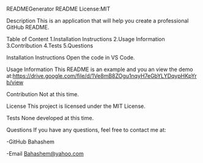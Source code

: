 READMEGenerator README
License:MIT

Description
This is an application that will help you create a professional GitHub README.

Table of Content
1.Installation Instructions 2.Usage Information 3.Contribution 4.Tests 5.Questions

Installation Instructions
Open the code in VS Code.

Usage Information
This README is an example and you an view the demo at:https://drive.google.com/file/d/1Ve8mB8ZOgu1nqyH7eGbYLYDqypHKpYrb/view

Contribution
Not at this time.

License
This project is licensed under the MIT License.

Tests
None developed at this time.

Questions
If you have any questions, feel free to contact me at:

-GitHub Bahashem

-Email Bahashem@yahoo.com
